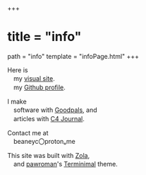 +++
 # title = "info"
path = "info"
template = "infoPage.html"
+++


Here is   
　my [visual site](https://callumbeaney.github.io/index.html).  
　my [Github profile](https://github.com/CallumBeaney).  
  
I make   
　software with [Goodpals](https://goodpals.dev), and  
　articles with [C4 Journal](https://c4journal.com/about/).    
<!-- 　typefaces with [Mother](https://mother-type.de), and   -->
Contact me at  
　beaneyc〇protonₒme

This site was built with [Zola](https://www.getzola.org/),  
　and [pawroman](https://github.com/pawroman)'s [Terminimal](https://github.com/pawroman/zola-theme-terminimal/) theme.  

</div>